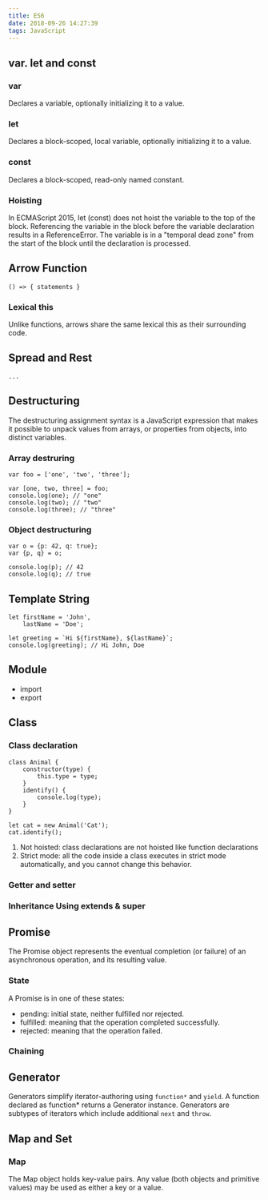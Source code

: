 ```yaml
---
title: ES6
date: 2018-09-26 14:27:39
tags: JavaScript
---
```


## var. let and const

### var
Declares a variable, optionally initializing it to a value.
### let
Declares a block-scoped, local variable, optionally initializing it to a value.
### const
Declares a block-scoped, read-only named constant.
### Hoisting
In ECMAScript 2015, let (const) does not hoist the variable to the top of the block. Referencing the variable in the block before the variable declaration results in a ReferenceError. The variable is in a "temporal dead zone" from the start of the block until the declaration is processed.

## Arrow Function
`() => { statements }`
### Lexical this
Unlike functions, arrows share the same lexical this as their surrounding code.

## Spread and Rest
`...`

## Destructuring
The destructuring assignment syntax is a JavaScript expression that makes it possible to unpack values from arrays, or properties from objects, into distinct variables.
### Array destruring
```
var foo = ['one', 'two', 'three'];

var [one, two, three] = foo;
console.log(one); // "one"
console.log(two); // "two"
console.log(three); // "three"
```
### Object destructuring
```
var o = {p: 42, q: true};
var {p, q} = o;

console.log(p); // 42
console.log(q); // true
```

## Template String
```
let firstName = 'John',
    lastName = 'Doe';
 
let greeting = `Hi ${firstName}, ${lastName}`;
console.log(greeting); // Hi John, Doe
```
## Module
* import
* export

## Class

### Class declaration
```
class Animal {
    constructor(type) {
        this.type = type;
    }
    identify() {
        console.log(type);
    }
}
 
let cat = new Animal('Cat');
cat.identify();
```
1. Not hoisted: class declarations are not hoisted like function declarations
2. Strict mode: all the code inside a class executes in strict mode automatically, and you cannot change this behavior.

### Getter and setter

### Inheritance Using extends & super

## Promise
The Promise object represents the eventual completion (or failure) of an asynchronous operation, and its resulting value.
### State
A Promise is in one of these states:
* pending: initial state, neither fulfilled nor rejected.
* fulfilled: meaning that the operation completed successfully.
* rejected: meaning that the operation failed.

### Chaining

## Generator
Generators simplify iterator-authoring using `function*` and `yield`. A function declared as function* returns a Generator instance. Generators are subtypes of iterators which include additional `next` and `throw`. 

## Map and Set
### Map
The Map object holds key-value pairs. Any value (both objects and primitive values) may be used as either a key or a value.